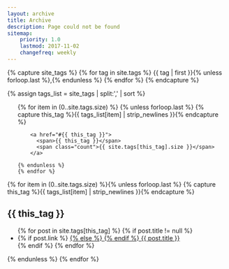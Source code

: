 ```yaml
---
layout: archive
title: Archive
description: Page could not be found
sitemap:
    priority: 1.0
    lastmod: 2017-11-02
    changefreq: weekly
---
```


{% capture site_tags %}
{% for tag in site.tags %}
{{ tag | first }}{% unless forloop.last %},{% endunless %}
{% endfor %}
{% endcapture %}

{% assign tags_list = site_tags | split:',' | sort %}

<div class="posttags">
  <ul>
    {% for item in (0..site.tags.size) %}
    {% unless forloop.last %}
      {% capture this_tag %}{{ tags_list[item] | strip_newlines }}{% endcapture %}
      
        <a href="#{{ this_tag }}">
          <span>{{ this_tag }}</span>
          <span class="count">{{ site.tags[this_tag].size }}</span>
        </a>
      
    {% endunless %}
    {% endfor %}
  </ul>
</div>

{% for item in (0..site.tags.size) %}{% unless forloop.last %}
  {% capture this_tag %}{{ tags_list[item] | strip_newlines }}{% endcapture %}
  <article>

  <div class="tag-title" id="{{ this_tag }}">
    <h2> {{ this_tag }} </h2>
  </div>
    <ul>
    {% for post in site.tags[this_tag] %}
    {% if post.title != null %}
      <li class="tag-post">
        {% if post.link %}
        <a href="{{ post.link }}">
        {% else %}
        <a href="{{ post.url | prepend: site.baseurl }}">
        {% endif %}  
          <span class="tag-post-title">{{ post.title }}</span>
        </a>
      </li>
    {% endif %}
    {% endfor %}
    </ul>
  </article>
{% endunless %}
{% endfor %}
